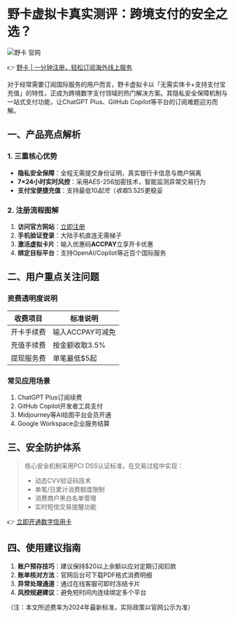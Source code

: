 # 野卡虚拟卡真实测评：跨境支付的安全之选？

![野卡 官网](https://bbtdd.com/wp-content/uploads/img/910955178342.webp)

👉 [野卡 | 一分钟注册，轻松订阅海外线上服务](https://bbtdd.com/yeka)

对于经常需要订阅国际服务的用户而言，野卡虚拟卡以「无需实体卡+支持支付宝充值」的特性，正成为跨境数字支付领域的热门解决方案。其隐私安全保障机制与一站式支付功能，让ChatGPT Plus、GitHub Copilot等平台的订阅难题迎刃而解。

## 一、产品亮点解析

### 1. 三重核心优势
- **隐私安全保障**：全程无需提交身份证明，真实银行卡信息与商户隔离
- **7×24小时实时风控**：采用AES-256加密技术，智能监测异常交易行为
- **支付宝便捷充值**：支持最低$10起充（收取3.5%手续费），首充推荐$25更稳妥

### 2. 注册流程图解
1. **访问官方网站**：[立即注册](https://bbtdd.com/yeka)
2. **手机验证登录**：大陆手机直连无需梯子
3. **激活虚拟卡片**：输入优惠码**ACCPAY**立享开卡优惠
4. **绑定目标平台**：支持OpenAI/Copilot等近百个国际服务

## 二、用户重点关注问题

### 资费透明度说明
| 收费项目       | 标准说明                 |
|----------------|--------------------------|
| 开卡手续费     | 输入ACCPAY可减免        |
| 充值手续费     | 按金额收取3.5%         |
| 提现服务费     | 单笔最低$5起            |

### 常见应用场景
1. ChatGPT Plus订阅续费
2. GitHub Copilot开发者工具支付
3. Midjourney等AI绘图平台会员开通
4. Google Workspace企业服务结算

## 三、安全防护体系
> 核心安全机制采用PCI DSS认证标准，在交易过程中实现：
> - 动态CVV验证码技术
> - 单笔/日累计消费额度限制
> - 消费商户黑白名单管理
> - 实时短信交易提醒功能

👉 [立即开通数字信用卡](https://bbtdd.com/yeka)

## 四、使用建议指南
1. **账户预存技巧**：建议保持$20以上余额以应对定期订阅扣款
2. **账单核对方法**：官网后台可下载PDF格式消费明细
3. **异常处理通道**：通过在线客服可即时冻结卡片
4. **风控规避建议**：避免短时间内连续绑定多个平台

（注：本文所述费率为2024年最新标准，实际政策以官网公示为准）